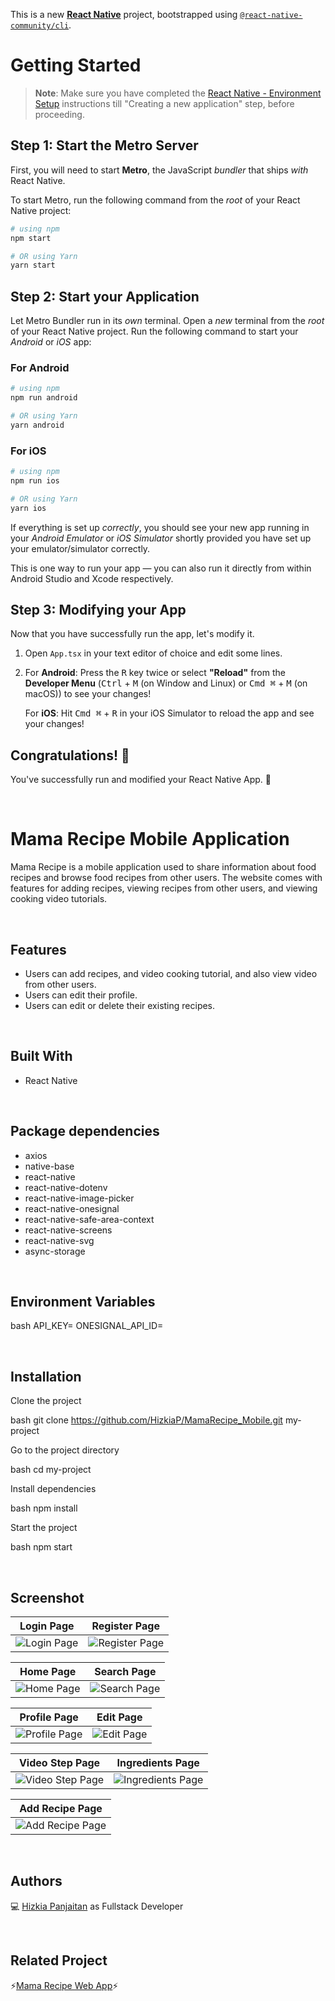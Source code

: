 This is a new [**React Native**](https://reactnative.dev) project, bootstrapped using [`@react-native-community/cli`](https://github.com/react-native-community/cli).

# Getting Started

>**Note**: Make sure you have completed the [React Native - Environment Setup](https://reactnative.dev/docs/environment-setup) instructions till "Creating a new application" step, before proceeding.

## Step 1: Start the Metro Server

First, you will need to start **Metro**, the JavaScript _bundler_ that ships _with_ React Native.

To start Metro, run the following command from the _root_ of your React Native project:

```bash
# using npm
npm start

# OR using Yarn
yarn start
```

## Step 2: Start your Application

Let Metro Bundler run in its _own_ terminal. Open a _new_ terminal from the _root_ of your React Native project. Run the following command to start your _Android_ or _iOS_ app:

### For Android

```bash
# using npm
npm run android

# OR using Yarn
yarn android
```

### For iOS

```bash
# using npm
npm run ios

# OR using Yarn
yarn ios
```

If everything is set up _correctly_, you should see your new app running in your _Android Emulator_ or _iOS Simulator_ shortly provided you have set up your emulator/simulator correctly.

This is one way to run your app — you can also run it directly from within Android Studio and Xcode respectively.

## Step 3: Modifying your App

Now that you have successfully run the app, let's modify it.

1. Open `App.tsx` in your text editor of choice and edit some lines.
2. For **Android**: Press the <kbd>R</kbd> key twice or select **"Reload"** from the **Developer Menu** (<kbd>Ctrl</kbd> + <kbd>M</kbd> (on Window and Linux) or <kbd>Cmd ⌘</kbd> + <kbd>M</kbd> (on macOS)) to see your changes!

   For **iOS**: Hit <kbd>Cmd ⌘</kbd> + <kbd>R</kbd> in your iOS Simulator to reload the app and see your changes!

## Congratulations! :tada:

You've successfully run and modified your React Native App. :partying_face:

<br />

# Mama Recipe Mobile Application

Mama Recipe is a mobile application used to share information about food recipes and browse food recipes from other users. The website comes with features for adding recipes, viewing recipes from other users, and viewing cooking video tutorials.

<br />

## Features

- Users can add recipes, and video cooking tutorial, and also view video from other users.
- Users can edit their profile.
- Users can edit or delete their existing recipes.

<br />

## Built With

- React Native

<br />

## Package dependencies

- axios
- native-base
- react-native
- react-native-dotenv
- react-native-image-picker
- react-native-onesignal
- react-native-safe-area-context
- react-native-screens
- react-native-svg
- async-storage

<br />

## Environment Variables

bash
API_KEY=
ONESIGNAL_API_ID=

<br />

## Installation

Clone the project

bash
  git clone https://github.com/HizkiaP/MamaRecipe_Mobile.git my-project


Go to the project directory

bash
  cd my-project


Install dependencies

bash
  npm install


Start the project

bash
  npm start

<br />

## Screenshot
| Login Page | Register Page |
|------------|---------------|
|![Login Page](https://drive.google.com/uc?export=view&id=1klDU4AbkwK1GUgKJhozQQnl_ML3JDB1f) | ![Register Page](https://drive.google.com/uc?export=view&id=1uUdrutecGDyJ5K8YRSU8Tdl1hIVtZQ84)|

| Home Page | Search Page |
|------------|---------------|
|![Home Page](https://drive.google.com/uc?export=view&id=1dav4BE0l1L_uUsQlQjZj_MFw1iQHiNy7) | ![Search Page](https://drive.google.com/uc?export=view&id=1yb7VUL8wZb8NKIdkUPVQhKrI4fGQ74ZX)|

| Profile Page | Edit Page |
|------------|---------------|
|![Profile Page](https://drive.google.com/uc?export=view&id=1Klg9t-vQLOcC2Y9rkcYIcZQQgsnPh_Ns) | ![Edit Page](https://drive.google.com/uc?export=view&id=195F1YR9WZAG2V335si38mIzjqjOFML5g)|

| Video Step Page | Ingredients Page |
|------------|---------------|
|![Video Step Page](https://drive.google.com/uc?export=view&id=1DL6mjIBl32QEiDUrnIVpTZ4qZjXAK5b4) | ![Ingredients Page](https://drive.google.com/uc?export=view&id=1RoH-FrZ2wn6e9cZqbC_r7waNGfBdJ6aR)|

| Add Recipe Page |
|------------|
|![Add Recipe Page](https://drive.google.com/uc?export=view&id=1aAOsx93o0kehBL5qDXjKyDXL1ilwdD-_)|

<br />

## Authors

💻 [Hizkia Panjaitan](https://github.com/HizkiaP) as Fullstack Developer

<br />

## Related Project

⚡[Mama Recipe Web App](https://github.com/HizkiaP/MamaRecipe_FrontEnd)⚡

